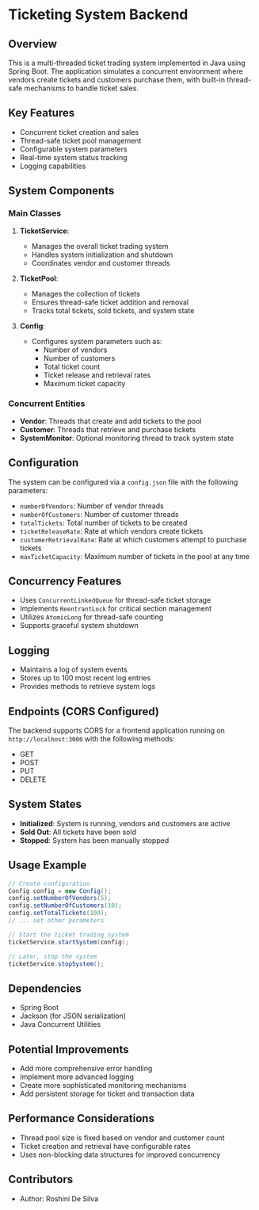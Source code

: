 # Ticketing System Backend

## Overview

This is a multi-threaded ticket trading system implemented in Java using Spring Boot. The application simulates a concurrent environment where vendors create tickets and customers purchase them, with built-in thread-safe mechanisms to handle ticket sales.

## Key Features

- Concurrent ticket creation and sales
- Thread-safe ticket pool management
- Configurable system parameters
- Real-time system status tracking
- Logging capabilities

## System Components

### Main Classes

1. **TicketService**: 
   - Manages the overall ticket trading system
   - Handles system initialization and shutdown
   - Coordinates vendor and customer threads

2. **TicketPool**: 
   - Manages the collection of tickets
   - Ensures thread-safe ticket addition and removal
   - Tracks total tickets, sold tickets, and system state

3. **Config**: 
   - Configures system parameters such as:
     - Number of vendors
     - Number of customers
     - Total ticket count
     - Ticket release and retrieval rates
     - Maximum ticket capacity

### Concurrent Entities

- **Vendor**: Threads that create and add tickets to the pool
- **Customer**: Threads that retrieve and purchase tickets
- **SystemMonitor**: Optional monitoring thread to track system state

## Configuration

The system can be configured via a `config.json` file with the following parameters:

- `numberOfVendors`: Number of vendor threads
- `numberOfCustomers`: Number of customer threads
- `totalTickets`: Total number of tickets to be created
- `ticketReleaseRate`: Rate at which vendors create tickets
- `customerRetrievalRate`: Rate at which customers attempt to purchase tickets
- `maxTicketCapacity`: Maximum number of tickets in the pool at any time

## Concurrency Features

- Uses `ConcurrentLinkedQueue` for thread-safe ticket storage
- Implements `ReentrantLock` for critical section management
- Utilizes `AtomicLong` for thread-safe counting
- Supports graceful system shutdown

## Logging

- Maintains a log of system events
- Stores up to 100 most recent log entries
- Provides methods to retrieve system logs

## Endpoints (CORS Configured)

The backend supports CORS for a frontend application running on `http://localhost:3000` with the following methods:
- GET
- POST
- PUT
- DELETE

## System States

- **Initialized**: System is running, vendors and customers are active
- **Sold Out**: All tickets have been sold
- **Stopped**: System has been manually stopped

## Usage Example

```java
// Create configuration
Config config = new Config();
config.setNumberOfVendors(5);
config.setNumberOfCustomers(10);
config.setTotalTickets(100);
// ... set other parameters

// Start the ticket trading system
ticketService.startSystem(config);

// Later, stop the system
ticketService.stopSystem();
```

## Dependencies

- Spring Boot
- Jackson (for JSON serialization)
- Java Concurrent Utilities

## Potential Improvements

- Add more comprehensive error handling
- Implement more advanced logging
- Create more sophisticated monitoring mechanisms
- Add persistent storage for ticket and transaction data

## Performance Considerations

- Thread pool size is fixed based on vendor and customer count
- Ticket creation and retrieval have configurable rates
- Uses non-blocking data structures for improved concurrency


## Contributors

- Author: Roshini De Silva